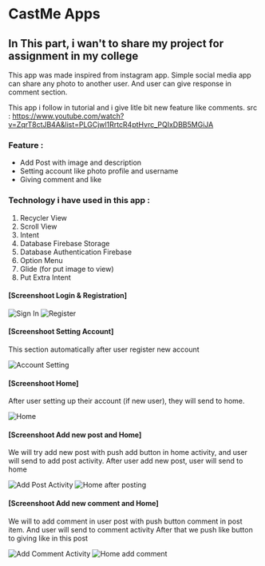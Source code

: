 # CastMe Apps

## In This part, i wan't to share my project for assignment in my college

This app was made inspired from instagram app.
Simple social media app can share any photo to another user.
And user can give response in comment section.

This app i follow in tutorial and i give litle bit new feature like comments.
src : https://www.youtube.com/watch?v=ZqrT8ctJB4A&list=PLGCjwl1RrtcR4ptHvrc_PQIxDBB5MGiJA

### Feature :
- Add Post with image and description
- Setting account like photo profile and username
- Giving comment and like

### Technology i have used in this app :
  1.  Recycler View
  2.  Scroll View
  3.  Intent
  4.  Database Firebase Storage
  5.  Database Authentication Firebase
  7.  Option Menu
  8.  Glide (for put image to view)
  9.  Put Extra Intent
  
  
#### [Screenshoot Login & Registration]

![Sign In](/app/ss/sss_castme_login.png)  ![Register](https://drive.google.com/uc?export=view&id=1FWel9BW9AV6ILfW1vFLWn8uP_nuuQznd)

#### [Screenshoot Setting Account]

This section automatically after user register new account

![Account Setting](https://drive.google.com/uc?export=view&id=1bLQZs6uGt_MiEAP-x1r2g9Bs8VrC8DUx)

#### [Screenshoot Home]

After user setting up their account (if new user), they will send to home.

![Home](https://drive.google.com/uc?export=view&id=1We6bslPniMLLa5sFDCGXMHgknZonk101)

#### [Screenshoot Add new post and Home]

We will try add new post with push add button in home activity, and user will send to add post activity.
After user add new post, user will send to home

![Add Post Activity](https://drive.google.com/uc?export=view&id=1Mr_5q91z4asDRub3O-8QtdBgXCMBFYTe) ![Home after posting](https://drive.google.com/uc?export=view&id=1mBGfp1xWFX3MGiHB5cwFyrhzjLAKpCSW)

#### [Screenshoot Add new comment and Home]

We will to add comment in user post with push button comment in post item. And user will send to comment activity
After that we push like button to giving like in this post

![Add Comment Activity](https://drive.google.com/uc?export=view&id=1ZOL_8n3Hz5j7FRm7568TDa5S61jKt_jX)  ![Home add comment](https://drive.google.com/uc?export=view&id=1Sa1CXwrXKUj4In5JiUI8BHKhflvt7Bvv)

